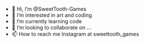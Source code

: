 - 👋 Hi, I’m @SweetTooth-Games
- 👀 I’m interested in art and coding 
- 🌱 I’m currently learning code
- 💞️ I’m looking to collaborate on ...
- 📫 How to reach me Instagram at sweettooth_games

<!---
SweetTooth-Games/SweetTooth-Games is a ✨ special ✨ repository because its `README.md` (this file) appears on your GitHub profile.
You can click the Preview link to take a look at your changes.
--->
